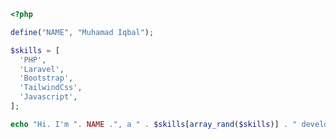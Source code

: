 ```php
<?php

define("NAME", "Muhamad Iqbal");

$skills = [
  'PHP',
  'Laravel',
  'Bootstrap',
  'TailwindCss',
  'Javascript',
];

echo "Hi. I'm ". NAME .", a " . $skills[array_rand($skills)] . " developer, nice to meet you 👋";


```

<!---
muhd-iqbal/muhd-iqbal is a ✨ special ✨ repository because its `README.md` (this file) appears on your GitHub profile.
You can click the Preview link to take a look at your changes.
--->
